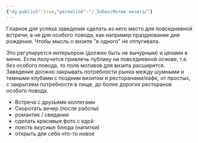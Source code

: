 ```yaml
---
{"dg-publish":true,"permalink":"/_Inbox/Мотив визита/"}
---
```



Главное для успеха заведения сделать из него место для повседневной встречи, а не для особого повода, как например празднование дня рождения. Чтобы мысль о визите "в одного" не отпугивала. 

Это регулируется интерьером (должен быть не вычурным) и ценами в меню. Если получится привлечь публику на повседневной основе, т.е. без особого повода, то поле мотивов для визита расширится.
	Заведение должно закрывать потребности рынка между шумными и темными клубами с поздним визитом и ресторанами/кафе, от простых, с закрытием потребности в пище, до более дорогих ресторанов особого повода. 
- Встреча с друзьями коллегами
- Скоротать вечер (после работы)
- романтик / свидания
- сделать красивые фото с едой
- поесть вкусные блюда (напитки)
- открыть для себя что-то новое